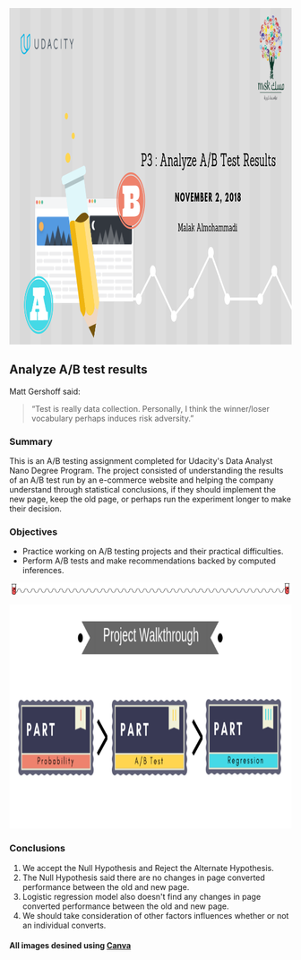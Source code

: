 <p align="center">
  <img src="Source/header.png" width="1000" height="600" />
</p>

## Analyze A/B test results

Matt Gershoff said:
>“Test is really data collection. Personally, I think the winner/loser vocabulary perhaps induces risk adversity.”

### Summary
This is an A/B testing assignment completed for Udacity's Data Analyst Nano Degree Program. The project consisted of understanding the results of an A/B test run by an e-commerce website and helping the company understand through statistical conclusions, if they should implement the new page, keep the old page, or perhaps run the experiment longer to make their decision.

### Objectives
* Practice working on A/B testing projects and their practical difficulties.
* Perform A/B tests and make recommendations backed by computed inferences.


<p align="center">
  <img src="Source/bar.png"/>
</p>

<p align="center">
  <img src="Source/project.png" width="700" height="400" />
</p>

### Conclusions
1) We accept the Null Hypothesis and Reject the Alternate Hypothesis.
2) The Null Hypothesis said there are no changes in page converted performance between the old and new page.
3) Logistic regression model also doesn't find any changes in page converted performance between the old and new page.
4) We should take consideration of other factors influences whether or not an individual converts.


#### All images desined using [Canva](http://https://www.canva.com) 
